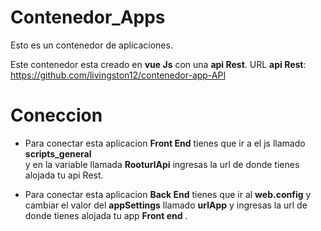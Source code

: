 # Contenedor_Apps
Esto es un contenedor de aplicaciones.

Este contenedor esta creado en **vue Js** con una **api Rest**.
URL **api Rest**: https://github.com/livingston12/contenedor-app-API

# Coneccion
* Para conectar esta aplicacion **Front End** tienes que ir a el js llamado **scripts_general**  
y en la variable llamada **RooturlApi** ingresas la url de donde tienes alojada tu api Rest.

* Para conectar esta aplicacion **Back End** tienes que ir al **web.config** y cambiar el valor
del **appSettings** llamado **urlApp** y ingresas la url de donde tienes alojada tu app **Front
end** .




